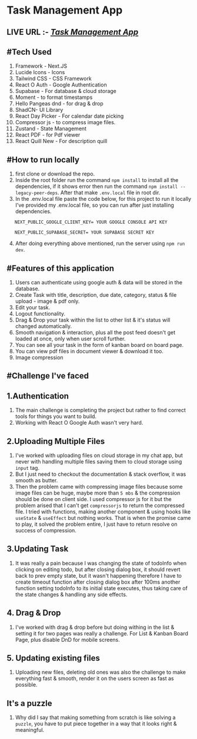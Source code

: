 # Task Management App

## LIVE URL :- _[Task Management App](https://task-management-supabase-1a5p.vercel.app/)_

## #Tech Used

1. Framework - Next.JS
2. Lucide Icons - Icons
3. Tailwind CSS - CSS Framework
4. React O Auth - Google Authentication
5. Supabase - For database & cloud storage
6. Moment - to format timestamps
7. Hello Pangeas dnd - for drag & drop
8. ShadCN- UI Library
9. React Day Picker - For calendar date picking
10. Compressor js - to compress image files.
11. Zustand - State Management
12. React PDF - for Pdf viewer
13. React Quill New - For description quill

## #How to run locally

1. first clone or download the repo.
2. Inside the root folder run the command `npm install` to install all the dependencies, if it shows error then run the command `npm install --legacy-peer-deps`. After that make `.env.local` file in root dir.
3. In the .env.local file paste the code below, for this project to run it locally I've provided my .env.local file, so you can run after just installing dependencies.

```
   NEXT_PUBLIC_GOOGLE_CLIENT_KEY= YOUR GOOGLE CONSOLE API KEY

   NEXT_PUBLIC_SUPABASE_SECRET= YOUR SUPABASE SECRET KEY
```

4. After doing everything above mentioned, run the server using `npm run dev`.

## #Features of this application

1. Users can authenticate using google auth & data will be stored in the database.
2. Create Task with title, description, due date, category, status & file upload - image & pdf only.
3. Edit your task.
4. Logout functionality.
5. Drag & Drop your task within the list to other list & it's status will changed automatically.
6. Smooth navigation & interaction, plus all the post feed doesn't get loaded at once, only when user scroll further.
7. You can see all your task in the form of kanban board on board page.
8. You can view pdf files in document viewer & download it too.
9. Image compression

## #Challenge I've faced

## 1.Authentication

1. The main challenge is completing the project but rather to find correct tools for things you want to build.
2. Working with React O Google Auth wasn't very hard.

## 2.Uploading Multiple Files

1. I've worked with uploading files on cloud storage in my chat app, but never with handling multiple files saving them to cloud storage using `input` tag.
2. But I just need to checkout the documentation & stack overflow, it was smooth as butter.
3. Then the problem came with compressing image files because some image files can be huge, maybe more than `5 mbs` & the compression should be done on client side. I used compressor js for it but the problem arised that I can't get `compressorjs` to return the compressed file. I tried with functions, making another component & using hooks like `useState` & `useEffect` but nothing works. That is when the promise came to play, it solved the problem entire, I just have to return resolve on success of compression.

## 3.Updating Task

1. It was really a pain because I was changing the state of todoInfo when clicking on editing todo, but after closing dialog box, it should revert back to prev empty state, but it wasn't happening therefore I have to create timeout function after closing dialog box after 100ms another function setting todoInfo to its initial state executes, thus taking care of the state changes & handling any side effects.


## 4. Drag & Drop

1. I've worked with drag & drop before but doing withing in the list & setting it for two pages was really a challenge. For List & Kanban Board Page, plus disable DnD for mobile screens.

## 5. Updating existing files

1. Uploading new files, deleting old ones was also the challenge to make everything fast & smooth, render it on the users screen as fast as possible. 


## It's a puzzle

1. Why did I say that making something from scratch is like solving a `puzzle`, you have to put piece together in a way that it looks right & meaningful.
